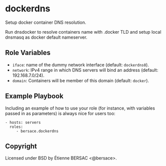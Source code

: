 dockerdns
=========

Setup docker container DNS resolution.

Run dnsdocker to resolve containers name with .docker TLD and setup local
dnsmasq as docker default nameserver.


Role Variables
--------------

- `iface`: name of the dummy network interface (default: `dockerdns0`).
- `network`: IPv4 range in which DNS servers will bind an address (default: 192.168.7.0/24).
- `domain`: Containers will be member of this domain (default: `docker`).


Example Playbook
----------------

Including an example of how to use your role (for instance, with variables passed in as parameters) is always nice for users too:

    - hosts: servers
      roles:
         - bersace.dockerdns


Copyright
-------

Licensed under BSD by Étienne BERSAC <@bersace>.
